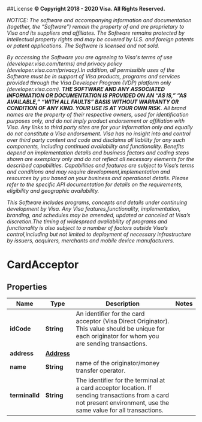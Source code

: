 ##License
**© Copyright 2018 - 2020 Visa. All Rights Reserved.** 

*NOTICE: The software and accompanying information and documentation (together, the “Software”) remain the property of and are proprietary to Visa and its suppliers and affiliates. The Software remains protected by intellectual property rights and may be covered by U.S. and foreign patents or patent applications. The Software is licensed and not sold.*

*By accessing the Software you are agreeing to Visa's terms of use (developer.visa.com/terms) and privacy policy (developer.visa.com/privacy).In addition, all permissible uses of the Software must be in support of Visa products, programs and services provided through the Visa Developer Program (VDP) platform only (developer.visa.com). **THE SOFTWARE AND ANY ASSOCIATED INFORMATION OR DOCUMENTATION IS PROVIDED ON AN “AS IS,” “AS AVAILABLE,” “WITH ALL FAULTS” BASIS WITHOUT WARRANTY OR CONDITION OF ANY KIND. YOUR USE IS AT YOUR OWN RISK.** All brand names are the property of their respective owners, used for identification purposes only, and do not imply product endorsement or affiliation with Visa. Any links to third party sites are for your information only and equally do not constitute a Visa endorsement. Visa has no insight into and control over third party content and code and disclaims all liability for any such components, including continued availability and functionality. Benefits depend on implementation details and business factors and coding steps shown are exemplary only and do not reflect all necessary elements for the described capabilities. Capabilities and features are subject to Visa’s terms and conditions and may require development,implementation and resources by you based on your business and operational details. Please refer to the specific API documentation for details on the requirements, eligibility and geographic availability.*

*This Software includes programs, concepts and details under continuing development by Visa. Any Visa features,functionality, implementation, branding, and schedules may be amended, updated or canceled at Visa’s discretion.The timing of widespread availability of programs and functionality is also subject to a number of factors outside Visa’s control,including but not limited to deployment of necessary infrastructure by issuers, acquirers, merchants and mobile device manufacturers.*

# CardAcceptor

## Properties
Name | Type | Description | Notes
------------ | ------------- | ------------- | -------------
**idCode** | **String** | An identifier for the card acceptor (Visa Direct Originator). This value should be unique for each originator for whom you are sending transactions. | 
**address** | [**Address**](Address.md) |  | 
**name** | **String** | name of the originator/money transfer operator. | 
**terminalId** | **String** | The identifier for the terminal at a card acceptor location. If sending transactions from a card not present environment, use the same value for all transactions. | 
